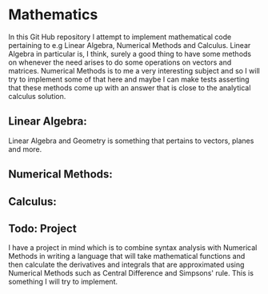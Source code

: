 # Mathematics
In this Git Hub repository I attempt to implement mathematical code pertaining to e.g Linear Algebra, Numerical Methods and Calculus. Linear Algebra in particular is, I think, surely a good thing to have some methods on whenever the need arises to do some operations on vectors and matrices. Numerical Methods is to me a very interesting subject and so I will try to implement some of that here and maybe I can make tests asserting that these methods come up with an answer that is close to the analytical calculus solution. 

## Linear Algebra: 
Linear Algebra and Geometry is something that pertains to vectors, planes and more. 

## Numerical Methods:

## Calculus:

## Todo: Project
I have a project in mind which is to combine syntax analysis with Numerical Methods in writing a language that will take mathematical functions and then calculate the derivatives and integrals that are approximated using Numerical Methods such as Central Difference and Simpsons' rule. This is something I will try to implement.
